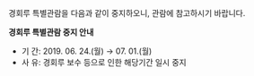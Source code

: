 경회루 특별관람을 다음과 같이 중지하오니, 관람에 참고하시기 바랍니다.

**​경회루 특별관람 중지 안내**
- 기 간: 2019. 06. 24.(월) → 07. 01.(월)
- 사 유: 경회루 보수 등으로 인한 해당기간 일시 중지